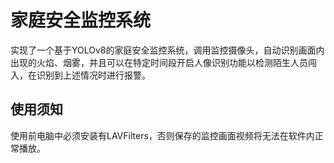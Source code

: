 # 家庭安全监控系统

实现了一个基于YOLOv8的家庭安全监控系统，调用监控摄像头，自动识别画面内出现的火焰、烟雾，并且可以在特定时间段开启人像识别功能以检测陌生人员闯入，在识别到上述情况时进行报警。



## 使用须知

使用前电脑中必须安装有LAVFilters，否则保存的监控画面视频将无法在软件内正常播放。